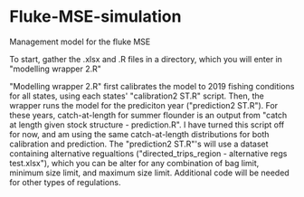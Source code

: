 # Fluke-MSE-simulation
Management model for the fluke MSE

To start, gather the .xlsx and .R files in a directory, which you will enter in "modelling wrapper 2.R" 

"Modelling wrapper 2.R" first calibrates the model to 2019 fishing conditions for all states, using each states' "calibration2 ST.R" script. Then, the wrapper runs the model for the  prediciton year ("prediction2 ST.R"). For these years, catch-at-length for summer flounder is an output from "catch at length given stock structure - prediction.R". I have turned this script off for now, and am using the same catch-at-length distributions for both calibration and prediction. The "prediction2 ST.R"'s will use a dataset containing alternative regualtions ("directed_trips_region - alternative regs test.xlsx"), which you can be alter for any combination of bag limit, minimum size limit, and maximum size limit. Additional code will be needed for other types of regulations. 

